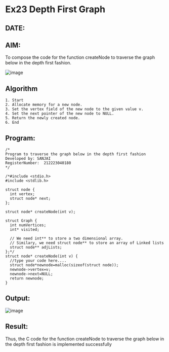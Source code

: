# Ex23 Depth First Graph
## DATE:
## AIM:
To compose the code for the function createNode to traverse the graph below in the depth first fashion.

![image](https://github.com/user-attachments/assets/63552824-d0a3-49c6-a473-6db27d1f03e4)

## Algorithm
```
1. Start
2. Allocate memory for a new node.
3. Set the vertex field of the new node to the given value v.
4. Set the next pointer of the new node to NULL.
5. Return the newly created node.
6. End
```
## Program:
```
/*
Program to traverse the graph below in the depth first fashion
Developed by: SANJAI 
RegisterNumber:  212223040180
*/
```
```
/*#include <stdio.h>
#include <stdlib.h>

struct node {
  int vertex;
  struct node* next;
};

struct node* createNode(int v);

struct Graph {
  int numVertices;
  int* visited;

  // We need int** to store a two dimensional array.
  // Similary, we need struct node** to store an array of Linked lists
  struct node** adjLists;
};*/
struct node* createNode(int v) {
  //type your code here....
  struct node*newnode=malloc(sizeof(struct node));
  newnode->vertex=v;
  newnode->next=NULL;
  return newnode;
}
```
## Output:
![image](https://github.com/user-attachments/assets/6c2d9521-5eab-4e6f-a0ba-0bcb1ea4ea0b)

## Result:
Thus, the C code for the function createNode to traverse the graph below in the depth first fashion is implemented successfully
